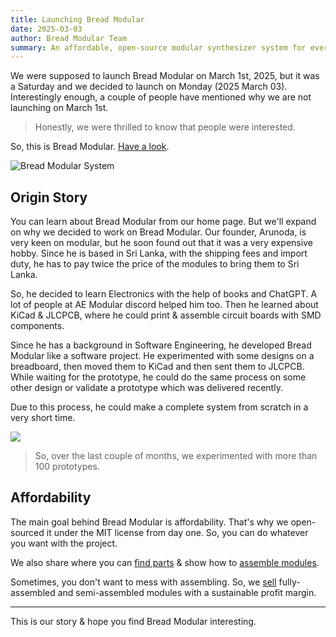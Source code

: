 ```yaml
---
title: Launching Bread Modular
date: 2025-03-03
author: Bread Modular Team
summary: An affordable, open-source modular synthesizer system for everyone
---
```


We were supposed to launch Bread Modular on March 1st, 2025, but it was a Saturday and we decided to launch on Monday (2025 March 03). Interestingly enough, a couple of people have mentioned why we are not launching on March 1st.

> Honestly, we were thrilled to know that people were interested.

So, this is Bread Modular. [Have a look](/).

![Bread Modular System](/images/bread-modular-system.jpg)


## Origin Story

You can learn about Bread Modular from our home page. But we'll expand on why we decided to work on Bread Modular. Our founder, Arunoda, is very keen on modular, but he soon found out that it was a very expensive hobby. Since he is based in Sri Lanka, with the shipping fees and import duty, he has to pay twice the price of the modules to bring them to Sri Lanka.

So, he decided to learn Electronics with the help of books and ChatGPT. A lot of people at AE Modular discord helped him too. Then he learned about KiCad & JLCPCB, where he could print & assemble circuit boards with SMD components.

Since he has a background in Software Engineering, he developed Bread Modular like a software project. He experimented with some designs on a breadboard, then moved them to KiCad and then sent them to JLCPCB. While waiting for the prototype, he could do the same process on some other design or validate a prototype which was delivered recently.

Due to this process, he could make a complete system from scratch in a very short time.

![](/images/blog/bread-modular-prototypes.jpg)

> So, over the last couple of months, we experimented with more than 100 prototypes.

## Affordability

The main goal behind Bread Modular is affordability. That's why we open-sourced it under the MIT license from day one. So, you can do whatever you want with the project.

We also share where you can [find parts](/docs/technical-details/common-parts) & show how to [assemble modules](/docs/getting-started/build-it-yourself).

Sometimes, you don't want to mess with assembling. So, we [sell](/modules) fully-assembled and semi-assembled modules with a sustainable profit margin.

---

This is our story & hope you find Bread Modular interesting.
